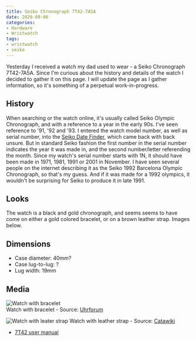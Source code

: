 ```yaml
---
title: Seiko Chronograph 7T42-7A5A
date: 2020-09-06
categories:
- Hardware
- Wristwatch
tags:
- wristwatch
- seiko
---
```


Yesterday I received a watch my dad used to wear - a Seiko Chronograph 7T42-7A5A. 
Since I'm curious about the history and details of the watch I decided to gather it on this page. 
I will update the page as I gather information, so it's something of a perpetual work-in-progress.

## History
When searching or the watch online, it's usually called Seiko Olympic Chronograph, and with a reference to a year in the early 90s. 
I've seen reference to '91, '92 and '93. I entered the watch model number, as well as serial number, into the [Seiko Date Finder](http://www.watchsleuth.com/seikodatefinder), 
which came back with back unsure. But in standard Seiko fashion the first number in the serial number indicates the year it was made in, and the second number/letter referending the month. 
Since my watch's serial number starts with 1N, it should have been made in 1971, 1981, 1991 or 2001 in November. 
I have seen several people on the internet describing it as the Seiko 1992 Barcelona Olympic Chronograph, so that's my guess. 
And if it was made for a 1992 olympics, it wouldn't be surprising for Seiko to produce it in late 1991.

## Looks
The watch is a black and gold chronograph, and seems seems to have come on either a gold colored bracelet, or on a brown leather strap. Images below.

## Dimensions
* Case diameter: 40mm?
* Case lug-to-lug: ?
* Lug width: 19mm

## Media

![Watch with bracelet](https://uhrforum.de/data/attachments/2200/2200317-df52e85d2f97e5e6fe17861056f7f56c.jpg)  
Watch with bracelet - Source: [Uhrforum](https://uhrforum.de/threads/seiko-olympic-chronograph-7t42-7a5a-quartz-vintage.397634)

![Watch with leater strap](https://assets.catawiki.nl/assets/2019/5/17/d/a/c/dac85bdd-2b49-4787-a8e6-4c833c0ef560.jpg)
Watch with leather strap - Source: [Catawiki](https://www.catawiki.se/l/26895439-seiko-olympic-chronograph-1992-limited-ed-249-500-7t42-7a5a-man-1992)

* [7T42 user manual](https://theanalogdept.com/images/spp6_pics/Watches/Seiko%20Cal%207T32_7T42/7T32_7T42.pdf)
